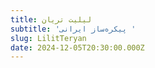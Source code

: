 ```yaml
---
title: لیلیت تریان
subtitle: 'پیکره‌ساز ایرانی '
slug: LilitTeryan
date: 2024-12-05T20:30:00.000Z
---
```


